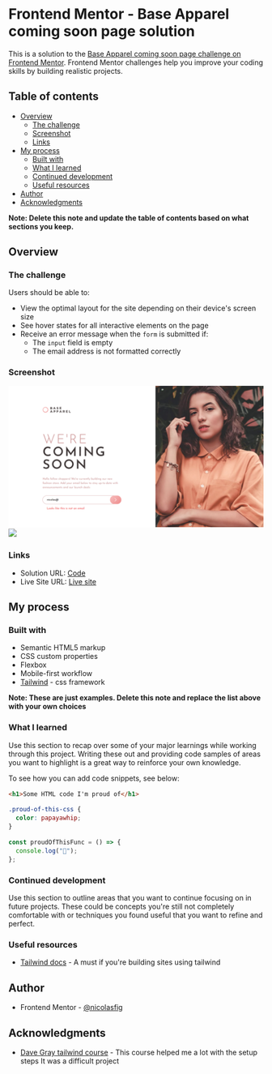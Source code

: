 # Frontend Mentor - Base Apparel coming soon page solution

This is a solution to the [Base Apparel coming soon page challenge on Frontend Mentor](https://www.frontendmentor.io/challenges/base-apparel-coming-soon-page-5d46b47f8db8a7063f9331a0). Frontend Mentor challenges help you improve your coding skills by building realistic projects.

## Table of contents

- [Overview](#overview)
  - [The challenge](#the-challenge)
  - [Screenshot](#screenshot)
  - [Links](#links)
- [My process](#my-process)
  - [Built with](#built-with)
  - [What I learned](#what-i-learned)
  - [Continued development](#continued-development)
  - [Useful resources](#useful-resources)
- [Author](#author)
- [Acknowledgments](#acknowledgments)

**Note: Delete this note and update the table of contents based on what sections you keep.**

## Overview

### The challenge

Users should be able to:

- View the optimal layout for the site depending on their device's screen size
- See hover states for all interactive elements on the page
- Receive an error message when the `form` is submitted if:
  - The `input` field is empty
  - The email address is not formatted correctly

### Screenshot

![](./images/desktop_view.png)
![](./images/mobile_view.png)

### Links

- Solution URL: [Code](https://github.com/nicolasfig/base-apparel-coming-soon)
- Live Site URL: [Live site](https://nicolasfig.github.io/base-apparel-coming-soon/)

## My process

### Built with

- Semantic HTML5 markup
- CSS custom properties
- Flexbox
- Mobile-first workflow
- [Tailwind](https://tailwindcss.com/) - css framework

**Note: These are just examples. Delete this note and replace the list above with your own choices**

### What I learned

Use this section to recap over some of your major learnings while working through this project. Writing these out and providing code samples of areas you want to highlight is a great way to reinforce your own knowledge.

To see how you can add code snippets, see below:

```html
<h1>Some HTML code I'm proud of</h1>
```

```css
.proud-of-this-css {
  color: papayawhip;
}
```

```js
const proudOfThisFunc = () => {
  console.log("🎉");
};
```

### Continued development

Use this section to outline areas that you want to continue focusing on in future projects. These could be concepts you're still not completely comfortable with or techniques you found useful that you want to refine and perfect.

### Useful resources

- [Tailwind docs](https://tailwindcss.com/docs/installation) - A must if you're building sites using tailwind

## Author

- Frontend Mentor - [@nicolasfig](https://www.frontendmentor.io/profile/nicolasfig)

## Acknowledgments

- [Dave Gray tailwind course](https://www.youtube.com/watch?v=lCxcTsOHrjo) - This course helped me a lot with the setup steps
It was a difficult project 
